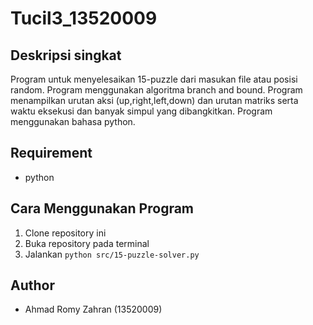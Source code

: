 # Tucil3_13520009
## Deskripsi singkat
Program untuk menyelesaikan 15-puzzle dari masukan file atau posisi random. Program menggunakan algoritma branch and bound. Program menampilkan urutan aksi (up,right,left,down) dan urutan matriks serta waktu eksekusi dan banyak simpul yang dibangkitkan. Program menggunakan bahasa python.

## Requirement
* python

## Cara Menggunakan Program
1. Clone repository ini
2. Buka repository pada terminal
3. Jalankan `python src/15-puzzle-solver.py`

## Author
* Ahmad Romy Zahran (13520009)